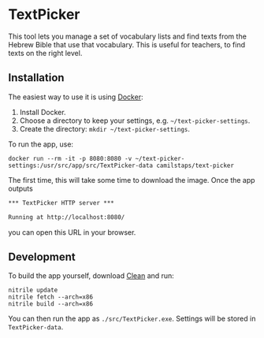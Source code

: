 # TextPicker

This tool lets you manage a set of vocabulary lists and find texts from the
Hebrew Bible that use that vocabulary. This is useful for teachers, to find
texts on the right level.

## Installation

The easiest way to use it is using [Docker](https://www.docker.com/):

1. Install Docker.
2. Choose a directory to keep your settings, e.g. `~/text-picker-settings`.
3. Create the directory: `mkdir ~/text-picker-settings`.

To run the app, use:

```console
docker run --rm -it -p 8080:8080 -v ~/text-picker-settings:/usr/src/app/src/TextPicker-data camilstaps/text-picker
```

The first time, this will take some time to download the image. Once the app
outputs

```txt
*** TextPicker HTTP server ***

Running at http://localhost:8080/
```

you can open this URL in your browser.

## Development

To build the app yourself, download [Clean](https://clean-lang.org/) and run:

```console
nitrile update
nitrile fetch --arch=x86
nitrile build --arch=x86
```

You can then run the app as `./src/TextPicker.exe`. Settings will be stored in
`TextPicker-data`.
